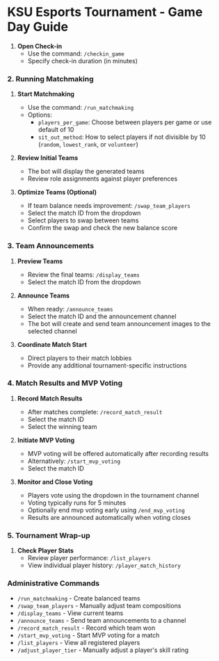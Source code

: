 # KSU Esports Tournament - Game Day Guide


1. **Open Check-in**
   - Use the command: `/checkin_game`
   - Specify check-in duration (in minutes)


### 2. Running Matchmaking

1. **Start Matchmaking**
   - Use the command: `/run_matchmaking`
   - Options:
     - `players_per_game`: Choose between players per game or use default of 10
     - `sit_out_method`: How to select players if not divisible by 10 (`random`, `lowest_rank`, or `volunteer`)

2. **Review Initial Teams**
   - The bot will display the generated teams
   - Review role assignments against player preferences

3. **Optimize Teams (Optional)**
   - If team balance needs improvement: `/swap_team_players`
   - Select the match ID from the dropdown
   - Select players to swap between teams
   - Confirm the swap and check the new balance score

### 3. Team Announcements

1. **Preview Teams**
   - Review the final teams: `/display_teams`
   - Select the match ID from the dropdown

2. **Announce Teams**
   - When ready: `/announce_teams`
   - Select the match ID and the announcement channel
   - The bot will create and send team announcement images to the selected channel

3. **Coordinate Match Start**
   - Direct players to their match lobbies
   - Provide any additional tournament-specific instructions

### 4. Match Results and MVP Voting

1. **Record Match Results**
   - After matches complete: `/record_match_result`
   - Select the match ID
   - Select the winning team

2. **Initiate MVP Voting**
   - MVP voting will be offered automatically after recording results
   - Alternatively: `/start_mvp_voting`
   - Select the match ID

3. **Monitor and Close Voting**
   - Players vote using the dropdown in the tournament channel
   - Voting typically runs for 5 minutes
   - Optionally end mvp voting early using `/end_mvp_voting`
   - Results are announced automatically when voting closes

### 5. Tournament Wrap-up

1. **Check Player Stats**
   - Review player performance: `/list_players`
   - View individual player history: `/player_match_history`


### Administrative Commands
- `/run_matchmaking` - Create balanced teams
- `/swap_team_players` - Manually adjust team compositions
- `/display_teams` - View current teams
- `/announce_teams` - Send team announcements to a channel
- `/record_match_result` - Record which team won
- `/start_mvp_voting` - Start MVP voting for a match
- `/list_players` - View all registered players
- `/adjust_player_tier` - Manually adjust a player's skill rating

